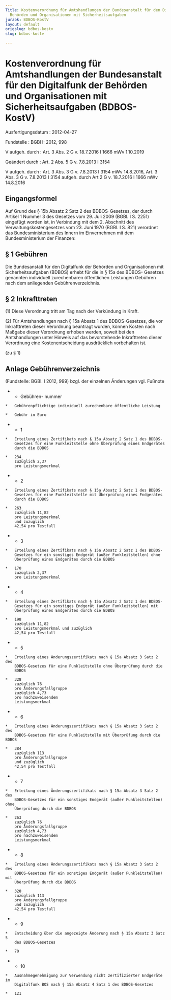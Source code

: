 ```yaml
---
Title: Kostenverordnung für Amtshandlungen der Bundesanstalt für den Digitalfunk der
  Behörden und Organisationen mit Sicherheitsaufgaben
jurabk: BDBOS-KostV
layout: default
origslug: bdbos-kostv
slug: bdbos-kostv

---
```


# Kostenverordnung für Amtshandlungen der Bundesanstalt für den Digitalfunk der Behörden und Organisationen mit Sicherheitsaufgaben (BDBOS-KostV)

Ausfertigungsdatum
:   2012-04-27

Fundstelle
:   BGBl I: 2012, 998

V aufgeh. durch
:   Art. 3 Abs. 2 G v. 18.7.2016 I 1666 mWv 1.10.2019

Geändert durch
:   Art. 2 Abs. 5 G v. 7.8.2013 I 3154

V aufgeh. durch
:   Art. 3 Abs. 3 G v. 7.8.2013 I 3154 mWv 14.8.2016, Art. 3 Abs. 3 G v. 7.8.2013 I 3154 aufgeh. durch Art 2 G v. 18.7.2016 I 1666 mWv 14.8.2016


## Eingangsformel

Auf Grund des § 15b Absatz 2 Satz 2 des BDBOS-Gesetzes, der durch
Artikel 1 Nummer 3 des Gesetzes vom 29. Juli 2009 (BGBl. I S. 2251)
eingefügt worden ist, in Verbindung mit dem 2. Abschnitt des
Verwaltungskostengesetzes vom 23. Juni 1970 (BGBl. I S. 821) verordnet
das Bundesministerium des Innern im Einvernehmen mit dem
Bundesministerium der Finanzen:


## § 1 Gebühren

Die Bundesanstalt für den Digitalfunk der Behörden und Organisationen
mit Sicherheitsaufgaben (BDBOS) erhebt für die in § 15a des BDBOS-
Gesetzes genannten individuell zurechenbaren öffentlichen Leistungen
Gebühren nach dem anliegenden Gebührenverzeichnis.


## § 2 Inkrafttreten

(1) Diese Verordnung tritt am Tag nach der Verkündung in Kraft.

(2) Für Amtshandlungen nach § 15a Absatz 1 des BDBOS-Gesetzes, die vor
Inkrafttreten dieser Verordnung beantragt wurden, können Kosten nach
Maßgabe dieser Verordnung erhoben werden, soweit bei den
Amtshandlungen unter Hinweis auf das bevorstehende Inkrafttreten
dieser Verordnung eine Kostenentscheidung ausdrücklich vorbehalten
ist.

(zu § 1)

## Anlage Gebührenverzeichnis

(Fundstelle: BGBl. I 2012, 999)
bzgl. der einzelnen Änderungen vgl. Fußnote


*    *   Gebühren-
        nummer

    *   Gebührenpflichtige individuell zurechenbare öffentliche Leistung

    *   Gebühr in Euro


*    *   1

    *   Erteilung eines Zertifikats nach § 15a Absatz 2 Satz 1 des BDBOS-
        Gesetzes für eine Funkleitstelle ohne Überprüfung eines Endgerätes
        durch die BDBOS

    *   234
        zuzüglich 2,37
        pro Leistungsmerkmal


*    *   2

    *   Erteilung eines Zertifikats nach § 15a Absatz 2 Satz 1 des BDBOS-
        Gesetzes für eine Funkleitstelle mit Überprüfung eines Endgerätes
        durch die BDBOS

    *   263
        zuzüglich 11,82
        pro Leistungsmerkmal
        und zuzüglich
        42,54 pro Testfall


*    *   3

    *   Erteilung eines Zertifikats nach § 15a Absatz 2 Satz 1 des BDBOS-
        Gesetzes für ein sonstiges Endgerät (außer Funkleitstellen) ohne
        Überprüfung eines Endgerätes durch die BDBOS

    *   170
        zuzüglich 2,37
        pro Leistungsmerkmal


*    *   4

    *   Erteilung eines Zertifikats nach § 15a Absatz 2 Satz 1 des BDBOS-
        Gesetzes für ein sonstiges Endgerät (außer Funkleitstellen) mit
        Überprüfung eines Endgerätes durch die BDBOS

    *   198
        zuzüglich 11,82
        pro Leistungsmerkmal und zuzüglich
        42,54 pro Testfall


*    *   5

    *   Erteilung eines Änderungszertifikats nach § 15a Absatz 3 Satz 2 des
        BDBOS-Gesetzes für eine Funkleitstelle ohne Überprüfung durch die
        BDBOS

    *   328
        zuzüglich 76
        pro Änderungsfallgruppe
        zuzüglich 4,73
        pro nachzuweisendem
        Leistungsmerkmal


*    *   6

    *   Erteilung eines Änderungszertifikats nach § 15a Absatz 3 Satz 2 des
        BDBOS-Gesetzes für eine Funkleitstelle mit Überprüfung durch die BDBOS

    *   384
        zuzüglich 113
        pro Änderungsfallgruppe
        und zuzüglich
        42,54 pro Testfall


*    *   7

    *   Erteilung eines Änderungszertifikats nach § 15a Absatz 3 Satz 2 des
        BDBOS-Gesetzes für ein sonstiges Endgerät (außer Funkleitstellen) ohne
        Überprüfung durch die BDBOS

    *   263
        zuzüglich 76
        pro Änderungsfallgruppe
        zuzüglich 4,73
        pro nachzuweisendem
        Leistungsmerkmal


*    *   8

    *   Erteilung eines Änderungszertifikats nach § 15a Absatz 3 Satz 2 des
        BDBOS-Gesetzes für ein sonstiges Endgerät (außer Funkleitstellen) mit
        Überprüfung durch die BDBOS

    *   320
        zuzüglich 113
        pro Änderungsfallgruppe
        und zuzüglich
        42,54 pro Testfall


*    *   9

    *   Entscheidung über die angezeigte Änderung nach § 15a Absatz 3 Satz 5
        des BDBOS-Gesetzes

    *   70


*    *   10

    *   Ausnahmegenehmigung zur Verwendung nicht zertifizierter Endgeräte im
        Digitalfunk BOS nach § 15a Absatz 4 Satz 1 des BDBOS-Gesetzes

    *   121



